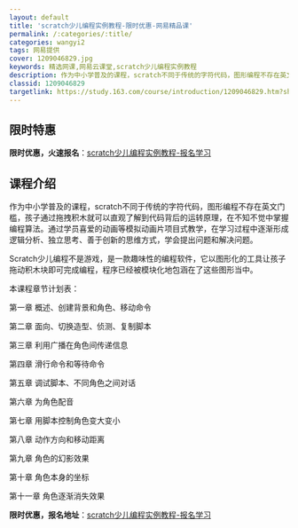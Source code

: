 ```yaml
---
layout: default
title: 'scratch少儿编程实例教程-限时优惠-网易精品课'
permalink: /:categories/:title/
categories: wangyi2
tags: 网易提供
cover: 1209046829.jpg
keywords: 精选网课,网易云课堂,scratch少儿编程实例教程
description: 作为中小学普及的课程，scratch不同于传统的字符代码，图形编程不存在英文门槛，孩子通过拖拽积木就可以直观了解到代码背
classid: 1209046829
targetlink: https://study.163.com/course/introduction/1209046829.htm?share=1&shareId=1025206652&utm_campaign=share&utm_medium=iphoneShare&utm_source=&utm_u=1025206652
---
```


## 限时特惠

**限时优惠，火速报名**：[scratch少儿编程实例教程-报名学习](https://study.163.com/course/introduction/1209046829.htm?share=1&shareId=1025206652&utm_campaign=share&utm_medium=iphoneShare&utm_source=&utm_u=1025206652)

## 课程介绍

作为中小学普及的课程，scratch不同于传统的字符代码，图形编程不存在英文门槛，孩子通过拖拽积木就可以直观了解到代码背后的运转原理，在不知不觉中掌握编程算法。通过学员喜爱的动画等模拟动画片项目式教学，在学习过程中逐渐形成逻辑分析、独立思考、善于创新的思维方式，学会提出问题和解决问题。

Scratch少儿编程不是游戏，是一款趣味性的编程软件，它以图形化的工具让孩子拖动积木块即可完成编程，程序已经被模块化地包涵在了这些图形当中。

本课程章节计划表：

第一章  概述、创建背景和角色、移动命令

第二章 面向、切换造型、侦测、复制脚本

第三章 利用广播在角色间传递信息



第四章 滑行命令和等待命令

第五章 调试脚本、不同角色之间对话

第六章 为角色配音

第七章 用脚本控制角色变大变小

第八章 动作方向和移动距离

第九章 角色的幻影效果

第十章 角色本身的坐标

第十一章 角色逐渐消失效果

**限时优惠，报名地址**：[scratch少儿编程实例教程-报名学习](https://study.163.com/course/introduction/1209046829.htm?share=1&shareId=1025206652&utm_campaign=share&utm_medium=iphoneShare&utm_source=&utm_u=1025206652)

